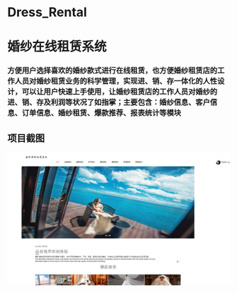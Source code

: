 # Dress_Rental
# 婚纱在线租赁系统
### 方便用户选择喜欢的婚纱款式进行在线租赁，也方便婚纱租赁店的工作人员对婚纱租赁业务的科学管理，实现进、销、存一体化的人性设计，可以让用户快速上手使用，让婚纱租赁店的工作人员对婚纱的进、销、存及利润等状况了如指掌；主要包含：婚纱信息、客户信息、订单信息、婚纱租赁、爆款推荐、报表统计等模块		
## 项目截图
![image](https://raw.githubusercontent.com/Hh-Zhang/Dress_Rental/master/img/index.png)

